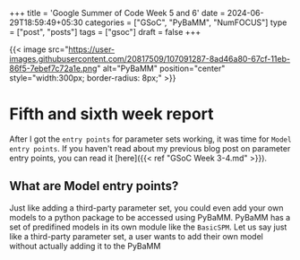 +++
title = 'Google Summer of Code Week 5 and 6'
date = 2024-06-29T18:59:49+05:30
categories = ["GSoC", "PyBaMM", "NumFOCUS"]
type = ["post", "posts"]
tags = ["gsoc"]
draft = false 
+++

{{< image src="https://user-images.githubusercontent.com/20817509/107091287-8ad46a80-67cf-11eb-86f5-7ebef7c72a1e.png" alt="PyBaMM" position="center" style="width:300px; border-radius: 8px;" >}}

# Fifth and sixth week report
After I got the `entry points` for parameter sets working, it was time for `Model entry points`. If you haven't read about my previous blog post on parameter entry points, you can read it [here]({{< ref "GSoC Week 3-4.md" >}}).

## What are Model entry points?
Just like adding a third-party parameter set, you could even add your own models to a python package to be accessed using PyBaMM. PyBaMM has a set of predifined models in its own module like the `BasicSPM`. Let us say just like a third-party parameter set, a user wants to add their own model without actually adding it to the PyBaMM

